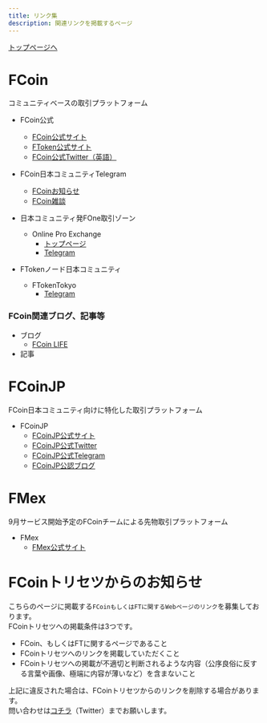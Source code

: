 ```yaml
---
title: リンク集
description: 関連リンクを掲載するページ
---
```


[トップページへ](./)

# FCoin
コミュニティベースの取引プラットフォーム

- FCoin公式
    - [FCoin公式サイト](https://www.fcoin.com)
    - [FToken公式サイト](https://ftoken.com)
    - [FCoin公式Twitter（英語）](https://twitter.com/FCoinOfficial)

- FCoin日本コミュニティTelegram
    - [FCoinお知らせ](https://t.me/fcoinfanjapanese)
    - [FCoin雑談](https://t.me/fcoinchatjapanese)
    
- 日本コミュニティ発FOne取引ゾーン
    - Online Pro Exchange
        - [トップページ](https://www.fcoin.com/category/onlineproexchange)
        - [Telegram](https://t.me/OnlinePro_Exchange)
        
- FTokenノード日本コミュニティ
    - FTokenTokyo
        - [Telegram](https://t.me/ftokentokyo)
        
### FCoin関連ブログ、記事等
    
- ブログ
    - [FCoin LIFE](https://coin-overallnews.com)
- 記事

# FCoinJP
FCoin日本コミュニティ向けに特化した取引プラットフォーム

- FCoinJP
    - [FCoinJP公式サイト](https://www.fcoinjp.com)
    - [FCoinJP公式Twitter](https://twitter.com/fcoin_jp)
    - [FCoinJP公式Telegram](https://t.me/FCoinJPofficial)
    - [FCoinJP公認ブログ](https://fcoin-fan.jp/)
   
# FMex
9月サービス開始予定のFCoinチームによる先物取引プラットフォーム

- FMex
    - [FMex公式サイト](https://www.fmex.com/)
    
    

# FCoinトリセツからのお知らせ

こちらのページに掲載する`FCoinもしくはFTに関するWebページのリンク`を募集しております。  
FCoinトリセツへの掲載条件は3つです。
- FCoin、もしくはFTに関するページであること
- FCoinトリセツへのリンクを掲載していただくこと
- FCoinトリセツへの掲載が不適切と判断されるような内容（公序良俗に反する言葉や画像、極端に内容が薄いなど）を含まないこと

上記に違反された場合は、FCoinトリセツからのリンクを削除する場合があります。  
問い合わせは[コチラ](https://twitter.com/lucied2007)（Twitter）までお願いします。